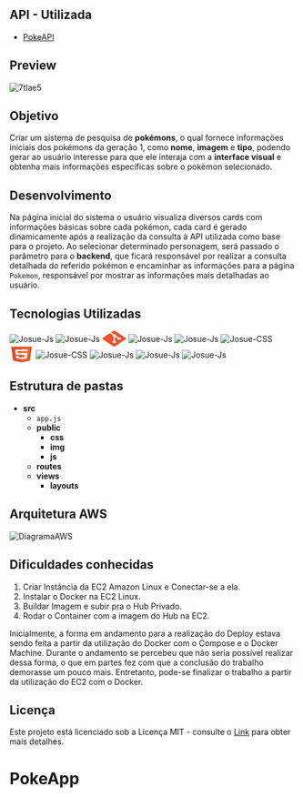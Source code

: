 
## API - Utilizada

- [PokeAPI](https://pokeapi.co/)

## Preview
![7tlae5](https://github.com/JosueFernandes7/FlappyBird_JS/assets/99553096/52f2159f-bc53-4412-8d4f-3766786397b6)

## Objetivo

Criar um sistema de pesquisa de **pokémons**, o qual fornece informações iniciais dos pokémons da geração 1, como **nome**, **imagem** e **tipo**, podendo gerar ao usuário interesse para que ele interaja com a **interface visual** e obtenha mais informações específicas sobre o pokémon selecionado.

## Desenvolvimento

Na página inicial do sistema o usuário visualiza diversos cards com informações básicas sobre cada pokémon, cada card é gerado dinamicamente após a realização da consulta à API utilizada como base para o projeto. Ao selecionar determinado personagem, será passado o parâmetro para o **backend**, que ficará responsável por realizar a consulta detalhada do referido pokémon e encaminhar as informações para a página `Pokemon`, responsável por mostrar as informações mais detalhadas ao usuário.

## Tecnologias Utilizadas
<div style="display: inline-block">
  <img align="center" alt="Josue-Js" height="28" width="42" src="https://cdn.jsdelivr.net/gh/devicons/devicon/icons/nodejs/nodejs-original.svg" />
  <img align="center" alt="Josue-Js" height="28" width="42" src="https://icongr.am/devicon/express-original.svg?size=148&color=00f030" />
  <img align="center" alt="Josue-Git" height="28" width="42" src="https://raw.githubusercontent.com/devicons/devicon/master/icons/git/git-original.svg">
  <img align="center" alt="Josue-Js" height="28" width="42" src="https://cdn.jsdelivr.net/gh/devicons/devicon/icons/npm/npm-original-wordmark.svg" />
  <img align="center" alt="Josue-Js" height="28" width="42" src="https://cdn.jsdelivr.net/gh/devicons/devicon/icons/handlebars/handlebars-original.svg" />
  <img align="center" alt="Josue-CSS" height="28" width="42" src="https://cdn.jsdelivr.net/gh/devicons/devicon/icons/bootstrap/bootstrap-original.svg"/>  
  <img align="center" alt="Josue-HTML" height="28" width="42" src="https://raw.githubusercontent.com/devicons/devicon/master/icons/html5/html5-original.svg">
  <img align="center" alt="Josue-CSS" height="28" width="42" src="https://cdn.jsdelivr.net/gh/devicons/devicon/icons/css3/css3-original.svg">
  <img align="center" alt="Josue-Js" height="28" width="42" src="https://cdn.jsdelivr.net/gh/devicons/devicon/icons/amazonwebservices/amazonwebservices-plain-wordmark.svg" />
  <img align="center" alt="Josue-Js" height="28" width="42" src="https://icongr.am/devicon/docker-original.svg?size=148&color=00f030" />
  <img align="center" alt="Josue-Js" height="28" width="42" src="https://cdn.jsdelivr.net/gh/devicons/devicon/icons/jquery/jquery-original.svg" />
</div>

## Estrutura de pastas
- **src**
  - `app.js`
  - **public**
    - **css**
    - **img**
    - **js**
  - **routes**
  - **views**
    - **layouts**

## Arquitetura AWS
![DiagramaAWS](https://github.com/JosueFernandes7/Web-Study/assets/99553096/9cb601ea-f57b-4559-95ee-463db6980b8b)
## Dificuldades conhecidas

1. Criar Instância da EC2 Amazon Linux e Conectar-se a ela.
2. Instalar o Docker na EC2 Linux.
3. Buildar Imagem e subir pra o Hub Privado.
4. Rodar o Container com a imagem do Hub na EC2.

Inicialmente, a forma em andamento para a realização do Deploy estava sendo feita a partir da utilização do Docker com o Compose e o Docker Machine. Durante o andamento se percebeu que não seria possível realizar dessa forma, o que em partes fez com que a conclusão do trabalho demorasse um pouco mais. 
Entretanto, pode-se finalizar o trabalho a partir da utilização do EC2 com o Docker.

## Licença

Este projeto está licenciado sob a Licença MIT - consulte o [Link](https://mit-license.org/) para obter mais detalhes.
# PokeApp
